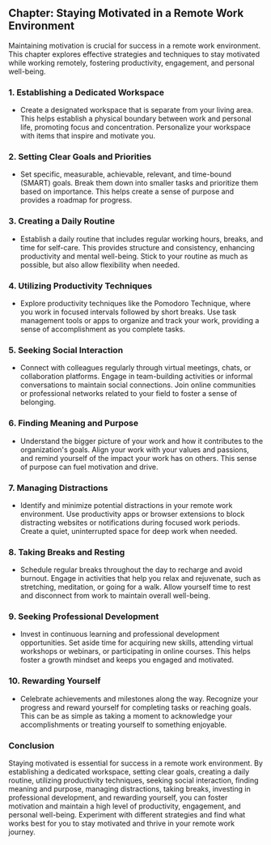 Chapter: Staying Motivated in a Remote Work Environment
-------------------------------------------------------

Maintaining motivation is crucial for success in a remote work environment. This chapter explores effective strategies and techniques to stay motivated while working remotely, fostering productivity, engagement, and personal well-being.

### 1. **Establishing a Dedicated Workspace**

* Create a designated workspace that is separate from your living area. This helps establish a physical boundary between work and personal life, promoting focus and concentration. Personalize your workspace with items that inspire and motivate you.

### 2. **Setting Clear Goals and Priorities**

* Set specific, measurable, achievable, relevant, and time-bound (SMART) goals. Break them down into smaller tasks and prioritize them based on importance. This helps create a sense of purpose and provides a roadmap for progress.

### 3. **Creating a Daily Routine**

* Establish a daily routine that includes regular working hours, breaks, and time for self-care. This provides structure and consistency, enhancing productivity and mental well-being. Stick to your routine as much as possible, but also allow flexibility when needed.

### 4. **Utilizing Productivity Techniques**

* Explore productivity techniques like the Pomodoro Technique, where you work in focused intervals followed by short breaks. Use task management tools or apps to organize and track your work, providing a sense of accomplishment as you complete tasks.

### 5. **Seeking Social Interaction**

* Connect with colleagues regularly through virtual meetings, chats, or collaboration platforms. Engage in team-building activities or informal conversations to maintain social connections. Join online communities or professional networks related to your field to foster a sense of belonging.

### 6. **Finding Meaning and Purpose**

* Understand the bigger picture of your work and how it contributes to the organization's goals. Align your work with your values and passions, and remind yourself of the impact your work has on others. This sense of purpose can fuel motivation and drive.

### 7. **Managing Distractions**

* Identify and minimize potential distractions in your remote work environment. Use productivity apps or browser extensions to block distracting websites or notifications during focused work periods. Create a quiet, uninterrupted space for deep work when needed.

### 8. **Taking Breaks and Resting**

* Schedule regular breaks throughout the day to recharge and avoid burnout. Engage in activities that help you relax and rejuvenate, such as stretching, meditation, or going for a walk. Allow yourself time to rest and disconnect from work to maintain overall well-being.

### 9. **Seeking Professional Development**

* Invest in continuous learning and professional development opportunities. Set aside time for acquiring new skills, attending virtual workshops or webinars, or participating in online courses. This helps foster a growth mindset and keeps you engaged and motivated.

### 10. **Rewarding Yourself**

* Celebrate achievements and milestones along the way. Recognize your progress and reward yourself for completing tasks or reaching goals. This can be as simple as taking a moment to acknowledge your accomplishments or treating yourself to something enjoyable.

### Conclusion

Staying motivated is essential for success in a remote work environment. By establishing a dedicated workspace, setting clear goals, creating a daily routine, utilizing productivity techniques, seeking social interaction, finding meaning and purpose, managing distractions, taking breaks, investing in professional development, and rewarding yourself, you can foster motivation and maintain a high level of productivity, engagement, and personal well-being. Experiment with different strategies and find what works best for you to stay motivated and thrive in your remote work journey.
